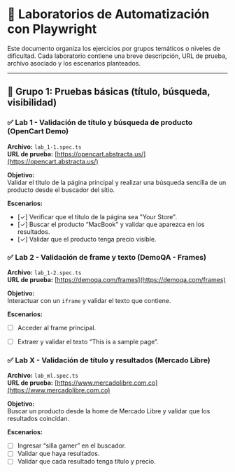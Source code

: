 # 🧪 Laboratorios de Automatización con Playwright

Este documento organiza los ejercicios por grupos temáticos o niveles de dificultad. Cada laboratorio contiene una breve descripción, URL de prueba, archivo asociado y los escenarios planteados.

---

## 📂 Grupo 1: Pruebas básicas (título, búsqueda, visibilidad)

### ✅ Lab 1 - Validación de título y búsqueda de producto (OpenCart Demo)
**Archivo:** `lab_1-1.spec.ts`  
**URL de prueba:** [https://opencart.abstracta.us/](https://opencart.abstracta.us/)

**Objetivo:**  
Validar el título de la página principal y realizar una búsqueda sencilla de un producto desde el buscador del sitio.

**Escenarios:**
- [✓] Verificar que el título de la página sea "Your Store".
- [✓] Buscar el producto “MacBook” y validar que aparezca en los resultados.
- [✓] Validar que el producto tenga precio visible.


### ✅ Lab 2 - Validación de frame y texto (DemoQA - Frames)
**Archivo:** `lab_1-2.spec.ts`  
**URL de prueba:** [https://demoqa.com/frames](https://demoqa.com/frames)

**Objetivo:**  
Interactuar con un `iframe` y validar el texto que contiene.

**Escenarios:**
- [ ] Acceder al frame principal.
- [ ] Extraer y validar el texto “This is a sample page”.


### ✅ Lab X - Validación de título y resultados (Mercado Libre)
**Archivo:** `lab_ml.spec.ts`  
**URL de prueba:** [https://www.mercadolibre.com.co](https://www.mercadolibre.com.co)

**Objetivo:**  
Buscar un producto desde la home de Mercado Libre y validar que los resultados coincidan.

**Escenarios:**
- [ ] Ingresar “silla gamer” en el buscador.
- [ ] Validar que haya resultados.
- [ ] Validar que cada resultado tenga título y precio.